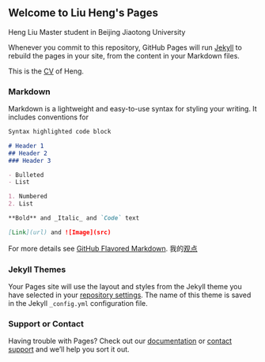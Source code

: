 ## Welcome to Liu Heng's Pages

Heng Liu Master student in Beijing Jiaotong University

Whenever you commit to this repository, GitHub Pages will run [Jekyll](https://jekyllrb.com/) to rebuild the pages in your site, from the content in your Markdown files.

This is the [CV](https://github.com/lh1202012/lh1202012.github.io/blob/master/CV_HengLiu.pdf) of Heng.

### Markdown

Markdown is a lightweight and easy-to-use syntax for styling your writing. It includes conventions for

```markdown
Syntax highlighted code block

# Header 1
## Header 2
### Header 3

- Bulleted
- List

1. Numbered
2. List

**Bold** and _Italic_ and `Code` text

[Link](url) and ![Image](src)
```

For more details see [GitHub Flavored Markdown](https://guides.github.com/features/mastering-markdown/).
我的[观点](https://github.com/lh1202012/lh1202012.github.io/blob/master/%E5%A5%87%E9%81%87%E4%BA%BA%E7%94%9F-%E5%A4%A7%E9%B9%8F%E6%9C%9F.md)

### Jekyll Themes

Your Pages site will use the layout and styles from the Jekyll theme you have selected in your [repository settings](https://github.com/lh1202012/lh1202012.github.io/settings). The name of this theme is saved in the Jekyll `_config.yml` configuration file.

### Support or Contact

Having trouble with Pages? Check out our [documentation](https://help.github.com/categories/github-pages-basics/) or [contact support](https://github.com/contact) and we’ll help you sort it out.
